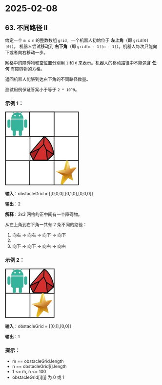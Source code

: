 # 2025-02-08

## 63. 不同路径 II

给定一个 `m x n` 的整数数组 `grid`。一个机器人初始位于 **左上角**（即 `grid[0][0]`）。
机器人尝试移动到 **右下角**（即 `grid[m - 1][n - 1]`）。机器人每次只能向下或者向右移动一步。

网格中的障碍物和空位置分别用 `1` 和 `0` 来表示。机器人的移动路径中不能包含 **任何** 有障碍物的方格。

返回机器人能够到达右下角的不同路径数量。

测试用例保证答案小于等于 `2 * 10^9`。



### 示例 1：

![](Day08_1.png)

**输入**：obstacleGrid = [[0,0,0],[0,1,0],[0,0,0]]

**输出**：2

**解释**：3x3 网格的正中间有一个障碍物。

从左上角到右下角一共有 2 条不同的路径：

1. 向右 -> 向右 -> 向下 -> 向下
2. 
2. 向下 -> 向下 -> 向右 -> 向右
   
### 示例 2：

![](Day08_2.png)

**输入**：obstacleGrid = [[0,1],[0,0]]

**输出**：1


### 提示：

- m == obstacleGrid.length
- n == obstacleGrid[i].length
- 1 <= m, n <= 100
- obstacleGrid[i][j] 为 0 或 1